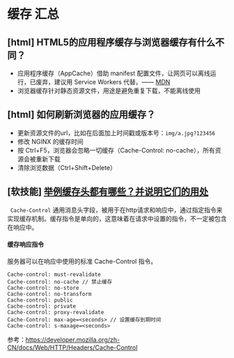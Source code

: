 # 缓存 汇总

## [html] HTML5的应用程序缓存与浏览器缓存有什么不同？

- 应用程序缓存（AppCache）借助 manifest 配置文件，让网页可以离线运行，已废弃，建议用 Service Workers 代替。—— [MDN](https://developer.mozilla.org/zh-CN/docs/Web/HTML/Using_the_application_cache)
- 浏览器缓存针对静态资源文件，用途是避免重复下载，不能离线使用

## [html] 如何刷新浏览器的应用缓存？

- 更新资源文件的url，比如在后面加上时间戳或版本号：`img/a.jpg?123456`
- 修改 NGINX 的缓存时间
- 按 Ctrl+F5，浏览器会忽略一切缓存（Cache-Control: no-cache），所有资源会被重新下载
- 清除浏览数据（Ctrl+Shift+Delete）

## [软技能] [举例缓存头都有哪些？并说明它们的用处](https://github.com/haizlin/fe-interview/issues/1366)

` Cache-Control` 通用消息头字段，被用于在http请求和响应中，通过指定指令来实现缓存机制。缓存指令是单向的，这意味着在请求中设置的指令，不一定被包含在响应中。

#### 缓存响应指令

服务器可以在响应中使用的标准 Cache-Control 指令。

```
Cache-control: must-revalidate
Cache-control: no-cache // 禁止缓存
Cache-control: no-store
Cache-control: no-transform
Cache-control: public
Cache-control: private
Cache-control: proxy-revalidate
Cache-Control: max-age=<seconds> // 设置缓存到期时间
Cache-control: s-maxage=<seconds>
```

参考：https://developer.mozilla.org/zh-CN/docs/Web/HTTP/Headers/Cache-Control
